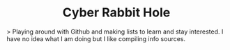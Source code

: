 <h1 align="center">Cyber Rabbit Hole</h1>
> Playing around with Github and making lists to learn and stay interested. I have no idea what I am doing but I like compiling info sources.

